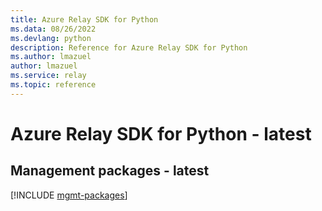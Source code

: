 ```yaml
---
title: Azure Relay SDK for Python
ms.data: 08/26/2022
ms.devlang: python
description: Reference for Azure Relay SDK for Python
ms.author: lmazuel
author: lmazuel
ms.service: relay
ms.topic: reference
---
```

# Azure Relay SDK for Python - latest

## Management packages - latest
[!INCLUDE [mgmt-packages](relay-mgmt-index.md)]